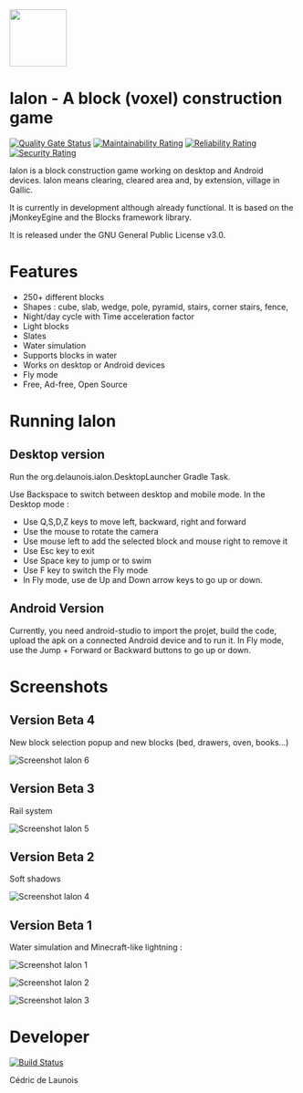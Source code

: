 <img src="https://user-images.githubusercontent.com/28866693/201870048-1ca6b73c-6e46-4e16-b00d-05d996c5ab92.png" width="100">

# Ialon - A block (voxel) construction game

[![Quality Gate Status](https://sonarcloud.io/api/project_badges/measure?project=vxel_ialon&metric=alert_status)](https://sonarcloud.io/summary/new_code?id=vxel_ialon)
[![Maintainability Rating](https://sonarcloud.io/api/project_badges/measure?project=vxel_ialon&metric=sqale_rating)](https://sonarcloud.io/summary/new_code?id=vxel_ialon)
[![Reliability Rating](https://sonarcloud.io/api/project_badges/measure?project=vxel_ialon&metric=reliability_rating)](https://sonarcloud.io/summary/new_code?id=vxel_ialon)
[![Security Rating](https://sonarcloud.io/api/project_badges/measure?project=vxel_ialon&metric=security_rating)](https://sonarcloud.io/summary/new_code?id=vxel_ialon)

Ialon is a block construction game working on desktop and Android devices.
Ialon means clearing, cleared area and, by extension, village in Gallic.

It is currently in development although already functional.
It is based on the jMonkeyEgine and the Blocks framework library.

It is released under the GNU General Public License v3.0.

# Features

- 250+ different blocks
- Shapes : cube, slab, wedge, pole, pyramid, stairs, corner stairs, fence, 
- Night/day cycle with Time acceleration factor
- Light blocks
- Slates
- Water simulation
- Supports blocks in water
- Works on desktop or Android devices
- Fly mode
- Free, Ad-free, Open Source

# Running Ialon

## Desktop version

Run the org.delaunois.ialon.DesktopLauncher Gradle Task.

Use Backspace to switch between desktop and mobile mode.
In the Desktop mode :
- Use Q,S,D,Z keys to move left, backward, right and forward
- Use the mouse to rotate the camera
- Use mouse left to add the selected block and mouse right to remove it
- Use Esc key to exit
- Use Space key to jump or to swim
- Use F key to switch the Fly mode
- In Fly mode, use de Up and Down arrow keys to go up or down.

## Android Version

Currently, you need android-studio to import the projet, build the code, upload the apk on a connected Android device and to run it.
In Fly mode, use the Jump + Forward or Backward buttons to go up or down.


# Screenshots

## Version Beta 4

New block selection popup and new blocks (bed, drawers, oven, books...)

![Screenshot Ialon 6](https://user-images.githubusercontent.com/28866693/254984090-0d28e49b-0e87-4d23-a0b4-d3db6dadf6e4.jpg)

## Version Beta 3

Rail system 

![Screenshot Ialon 5](https://user-images.githubusercontent.com/28866693/254984107-282fff7a-4b6f-4cda-9d68-f82e60bf4580.jpg)

## Version Beta 2

Soft shadows

![Screenshot Ialon 4](https://user-images.githubusercontent.com/28866693/249278557-8a9ee388-2e61-4eeb-8c6c-b24d0ee17f75.jpg)

## Version Beta 1

Water simulation and Minecraft-like lightning :

![Screenshot Ialon 1](https://user-images.githubusercontent.com/28866693/201869015-77123bbf-38dd-4d5c-b481-cc0be6395673.jpg)

![Screenshot Ialon 2](https://user-images.githubusercontent.com/28866693/196793101-70fb77e4-5b72-4677-a85b-19f3540e905c.png)

![Screenshot Ialon 3](https://user-images.githubusercontent.com/28866693/196790246-a1cf2706-edfb-4e7f-b533-ca147a58a68b.jpeg)

# Developer

[![Build Status](https://github.com/vxel/ialon/workflows/Build%20Ialon/badge.svg)](https://github.com/vxel/ialon/actions)

Cédric de Launois
